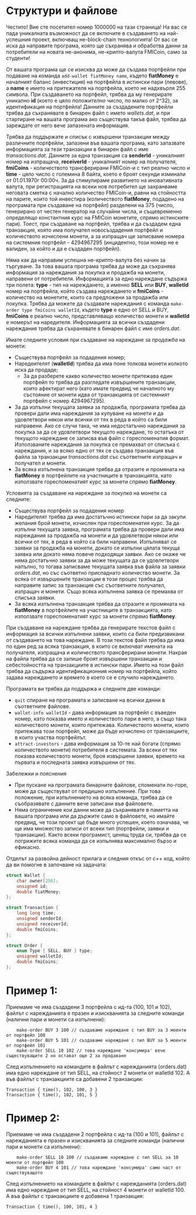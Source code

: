 # Структури и файлове

Честито! Вие сте посетител номер 1000000 на тази страница! На вас се пада уникалната възможност да се включите в създаването на най-успешния проект, включващ не-block-chain технологията! От вас се иска да направите програма, която ще съхранява и обработва данни за потребители на новата не-анонима, не-крипто-валута FMICoin, само за студенти!

От вашата програма ще се изисква да може да създава портфейли при подаване на команда `add-wallet fiatMoney name`, където **fiatMoney** е началният баланс (инвестиция) на портфейла в истински пари (левове), а **name** е името на притежателя на портфейла, кoeто не надхвърля 255 символа. При създаването на портфейл, трябва да му генерирате уникално **id** (което е цяло *положително* число, по малко от 2^32), за идентификация на портфейла! Данните за създадените портфейли трябва да съхранявате в бинарен файл с името *wallets.dat*, и при стартиране на вашата програма ако съществува такъв файл, трябва да зареждате от него вече запазената информация.

Трябва да поддържате и списък с извършени транзакции между различните портфейли, запазени във вашата програма, като запазвате информацията за тези транзакции в бинарен файл с име *transactions.dat*. Данните за една транзакция са **senderId** - уникалният номер на изпращача, **receiverId** - уникалният номер на получателя, **fmiCoins** - количеството трансферирани FMICoin-и с тип реално число и **time** - цяло число с големина 8 байта, което е броят секунди изминали от 01.01.1970г 00:00ч. За да стимулираме развитието на иновативната валута, при регистрацията на всеки нов потребител ще захранваме неговата сметка с начално количество FMICoin-и, равни на стойността на парите, които той инвестира (количеството **fiatMoney**, подадено на програмата при създаване на портфейл) разделени на 375 (число, генерирано от честен генератор на случайни числа, и същевременно определящо константния курс на FMICoin монетите, спрямо истинските пари). Тоест, при създаване на портфейл, трябва и да създадем една транзакция, която има получател новосъздадения портфейл и количеството изчислени монети, а за изпращач ще записваме номера на системния портфейл - 4294967295 (инцидентно, този номер не е валиден, за който и да е създаден портфейл).

Няма как да направим успешна не-крипто-валута без начин за търгуване. За това вашата програма трябва да може да съхранява информация за нареждания за покупка и продажба на монети, направени от потребителя. Информацията за едно нареждане съдържа три полета: **type** - тип на нареждането, а именно **SELL** или **BUY**, **walletId** номер на портфейла, който създава нареждането и **fmiCoins** - количество на монетите, които са предложени за продажба или покупка. Трябва да можете да създавате нареждания с команда `make-order type fmiCoins walletId`, където **type** е едно от SELL и BUY, **fmiCoins** е реално число, представляващо количество монети и **walletId** е номерът на наредителя. Информацията за всички създадени нареждания трябва да съхранявате в бинарен файл с име *orders.dat*.

Имате следните условия при създаване на нареждане за *продажба* на монети:

*   Съществува портфейл за подадения номер;
*   Наредеителят (**walletId**) трябва да има поне толкова монети колкото иска да продаде;
    *   За да разберете какво количество монети притежава един портфейл то трябва да разгледате извършените транзакции, които афектират него (като имате предвид че началното му състояние от монети идва от транзакцията от системният портфейл с номер 4294967295).
*   За да изпълни текущата заявка за продажба, програмата трябва да провери дали има нареждания за купуване на монети и да удовлетвори някои или всички от тях в реда в който са били направени. Ако се случи така,  че има недостатъчно нареждания за покупка за да се удовлетвори текущото нареждане, то остатъка от текущото нареждане се записва във файл с гореспоменатия формат. Използваните нареждания за покупка се премахват от списъка с нареждания, и за всяко едно от тях се създава транзакция във файла за транзакции *transactions.dat* със съответните изпращач и получател и монети.
*   За всяка изпълнена транзакция трябва да отразите и промяната на **fiatMoney** в портфейлите на участниците в транзакцията, като използвате гореспоменатият курс за монети спрямо **fiatMoney**.

Условията за създаване на нареждане за *покупка* на монети са следните:

*   Съществува портфейл за подадения номер
*   Наредителят трябва да има достатъчно истински пари за да закупи желания брой монети, изчислен при гореспоменатия курс. За да изпълни текущата заявка, програмата трябва да провери дали има нареждания за продажба на монети и да удовлетвори някои или всички от тях, в реда в който са били направени. Изпълняват се заявки за продажба на монети, докато се изпълни цялата текуща заявка или докато няма повече подходящи заявки. Ако се окаже че няма достатъчно заявки за да може текущата да се удовлетвори напълно, то тогава записваме текущата заявка във файла за заявки *orders.dat*, но със съответно приспаднато количество монети. За всяка от извършените транзакции в този процес трябва да направите запис за транзакция със съответните получател, изпращач и монети. Също всяка изпълнена заявка се премахва от списъка заявки.
*   За всяка изпълнена транзакция трябва да отразите и промяната на **fiatMoney** в портфейлите на участниците в транзакцията, като използвате гореспоменатият курс за монети спрямо **fiatMoney**.

При създаване на нареждане трябва да генерирате текстов файл с информация за всички изпълнени заявки, които са били предизвикани от създаването на това нареждане. В този текстов файл трябва да има по един ред за всяка транзакция, в които се включват имената на получателя, изпращача и количеството трансферирани монети. Накрая на файла трябва да се запише броят извършени транзакции и себестойността на транзакциите в истински пари. Името на този файл трябва да съдържа идентификационния номер на портфейла, който задава нареждането и времето в което се е случило нареждането.

Програмата ви трябва да поддържа и следните две команди:

*   `quit` спиране на програмата и записване на всички данни в съответните файлове.
*   `wallet-info walletId` - дава информация за портфейл с въведен номер, като показва името и количеството пари в него, а също така количеството монети, които притежава. Количеството монети, които притежава този портфейл, може да бъде изчислено от транзакциите, в които участва портфейлът.
*   `attract-investors` - дава информация за 10-те най богати (спрямо количеството монети) потребителя в системата. За всеки от тях показва количеството монети, броя извършени заявки, времето на първата и последната заявка извършени от тях.

Забележки и пояснения

*   При пускане на програмата бинарните файлове, споменати по-горе, може да съществуват от предишно изпълнение. При това положение,  при изпълнението на всяка команда, трябва да се съобразявате с данните вече записани във файловете.
*   Няма ограничение кои данни може да съхранявате в паметта на вашата програма или да държите само в файловете, но имайте предвид, че този проект ще бъде много успешен, което означава, че ще има множество записи от всеки тип (портфейли, заявки и транзакции). Както всеки програмист, ценящ труда си, трябва да се погрижите всяка команда да се изпълнява максимално бързо и ефикасно.

Отделът за развойна дейност прилага и следния откъс от *c++* код, който да ви помогне в започване на задачата:
````c++
struct Wallet {
    char owner[256];
    unsigned id;
    double fiatMoney;
};

struct Transaction {
    long long time;
    unsigned senderId;
    unsigned receiverId;
    double fmiCoins;
};

struct Order {
    enum Type { SELL, BUY } type;
    unsigned walletId;
    double fmiCoins;
};
````
# Пример 1:

Приемаме че има създадени 3 портфейла с ид-та (100, 101 и 102), файлът с нарежданията е празен и изискванията за следните команди (налични пари и монети са изпълнени):
```
	make-order BUY 3 100 // създаваме нареждане с тип BUY за 3 моенти от портфейл 100
	make-order BUY 5 101 // създаваме нареждане с тип BUY за 5 моенти от портфейл 101
	make-order SELL 10 102 // това нареждане 'консумира' вече съществуващите 2 но остават още 2 за продаване
```
След изпълнението на командите в файлът с нарежданията (orders.dat) има едно нареждане от тип SELL, на стойност 2 монети от walletId 102. А във файлът с транзакциите са добавени 2 транзакции:
```
Transaction { time(), 102, 100, 3 }
Transaction { time(), 102, 101, 5 }
```
# Пример 2:

Приемаме че има създадени 2 портфейла с ид-та (100 и 101), файлът с нарежданията е празен и изискванията за следните команди (налични пари и монети са изпълнени):
```
	make-order SELL 10 100 // създаваме нареждане с тип SELL за 10 моенти от портфейл 100
	make-order BUY 4 101 // това нареждане 'консумира' само част от съществуващото
```
След изпълнението на командите в файлът с нарежданията (orders.dat) има едно нареждане от тип SELL, на стойност 4 монети от walletId 100. А във файлът с транзакциите е добавена 1 транзакция:
```
Transaction { time(), 100, 101, 4 }
```
